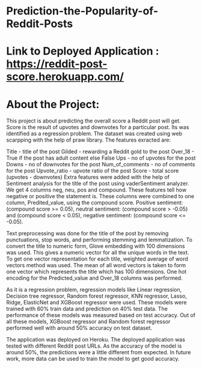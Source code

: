 # Prediction-the-Popularity-of-Reddit-Posts

# Link to Deployed Application : https://reddit-post-score.herokuapp.com/

# About the Project:
This project is about predicting the overall score a Reddit post will get. Score is the result of upvotes and downvotes for a particular post. Its was identified as a regression problem. The dataset was created using web scarpping with the help of praw library. The features exracted are:

Title - title of the post
Gilded - rewarding a Reddit gold to the post
Over_18 - True if the post has adult content else False
Ups - no of upvotes for the post
Downs - no of downvotes for the post
Num_of_comments - no of comments for the post
Upvote_ratio - upvote ratio of the post
Score - total score (upvotes - downvotes)
Extra features were added with the help of Sentiment analysis for the title of the post using vaderSentiment analyzer. We get 4 columns neg, neu, pos and compound. These features tell how negative or positive the statement is. These columns were combined to one column, Predited_value, using the compound score. Positive sentiment: (compound score >= 0.05), neutral sentiment: (compound score > -0.05) and (compound score < 0.05), negative sentiment: (compound score <= -0.05).

Text preprocessing was done for the title of the post by removing punctuations, stop words, and performing stemming and lemmatization. To convert the title to numeric form, Glove embedding with 100 dimensions was used. This gives a numeric vector for all the unique words in the text. To get one vector representation for each title, weighted average of word vectors method was used. The mean of all word vectors is taken to form one vector which represents the title which has 100 dimensions. One hot encoding for the Predicted_value and Over_18 columns was performed.

As it is a regression problem, regression models like Linear regression, Decision tree regressor, Random forest regressor, KNN regressor, Lasso, Ridge, ElasticNet and XGBoost regressor were used. These models were trained with 60% train data and prediction on 40% test data. The performance of these models was measured based on test accuracy. Out of all these models, XGBoost regressor and Random forest regressor performed well with around 50% accuracy on test dataset.

The application was deployed on Heroku. The deployed application was tested with different Reddit post URLs. As the accuracy of the model is around 50%, the predictions were a little different from expected. In future work, more data can be used to train the model to get good accuracy.

